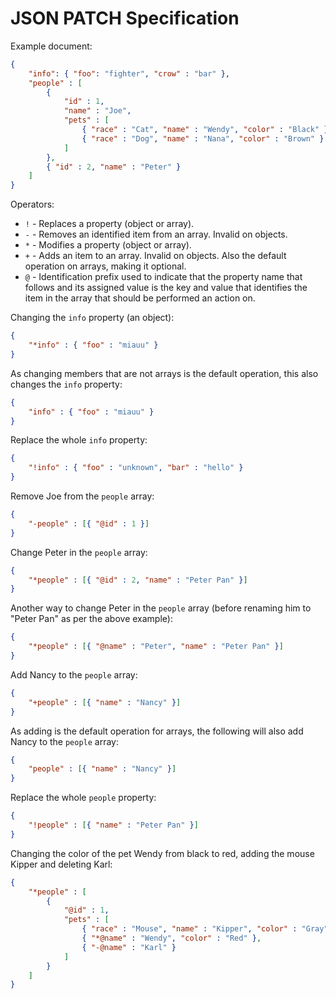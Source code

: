 JSON PATCH Specification
====================================

Example document:
```json
{
    "info": { "foo": "fighter", "crow" : "bar" },
    "people" : [
        {
            "id" : 1,
            "name" : "Joe",
            "pets" : [
                { "race" : "Cat", "name" : "Wendy", "color" : "Black" },
                { "race" : "Dog", "name" : "Nana", "color" : "Brown" }
            ]
        },
        { "id" : 2, "name" : "Peter" }
    ]
}
```
Operators:
* `!` - Replaces a property (object or array).
* `-` - Removes an identified item from an array. Invalid on objects.
* `*` - Modifies a property (object or array).
* `+` - Adds an item to an array. Invalid on objects. Also the default operation on arrays, making it optional.
* `@` - Identification prefix used to indicate that the property name that follows and its assigned value is the key and value that identifies the item in the array that should be performed an action on.

Changing the `info` property (an object):
```json
{
    "*info" : { "foo" : "miauu" }
}
```

As changing members that are not arrays is the default operation, this also changes the `info` property:
```json
{
    "info" : { "foo" : "miauu" }
}
```

Replace the whole `info` property:
```json
{
    "!info" : { "foo" : "unknown", "bar" : "hello" }
}
```

Remove Joe from the `people` array:
```json
{
    "-people" : [{ "@id" : 1 }]
}
```

Change Peter in the `people` array:
```json
{
    "*people" : [{ "@id" : 2, "name" : "Peter Pan" }]
}
```

Another way to change Peter in the `people` array (before renaming him to "Peter Pan" as per the above example):
```json
{
    "*people" : [{ "@name" : "Peter", "name" : "Peter Pan" }]
}
```

Add Nancy to the `people` array:
```json
{
    "+people" : [{ "name" : "Nancy" }]
}
```

As adding is the default operation for arrays, the following will also add Nancy to the `people` array:
```json
{
    "people" : [{ "name" : "Nancy" }]
}
```

Replace the whole `people` property:
```json
{
    "!people" : [{ "name" : "Peter Pan" }]
}
```

Changing the color of the pet Wendy from black to red, adding the mouse Kipper and deleting Karl:
```json
{
    "*people" : [
        {
            "@id" : 1,
            "pets" : [
                { "race" : "Mouse", "name" : "Kipper", "color" : "Gray" },
                { "*@name" : "Wendy", "color" : "Red" },
                { "-@name" : "Karl" }
            ]
        }
    ]
}
```
